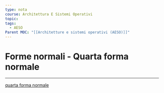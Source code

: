 ```yaml
---
type: nota
course: Architettura E Sistemi Operativi
topic: 
tags:
  - AESO
Parent MOC: "[[Architetture e sistemi operativi (AESO)]]"
---
```


# Forme normali - Quarta forma normale
---
[quarta forma normale](https://en.wikipedia.org/wiki/Database_normalization)